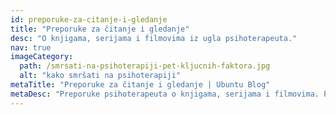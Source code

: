 ```yaml
---
id: preporuke-za-citanje-i-gledanje
title: "Preporuke za čitanje i gledanje"
desc: "O knjigama, serijama i filmovima iz ugla psihoterapeuta."
nav: true
imageCategory:
  path: /smrsati-na-psihoterapiji-pet-kljucnih-faktora.jpg
  alt: "kako smršati na psihoterapiji"
metaTitle: "Preporuke za čitanje i gledanje | Ubuntu Blog"
metaDesc: "Preporuke psihoterapeuta o knjigama, serijama i filmovima. Predlozi šta bi trebalo da pročitate ili pogledate? Кako da pobegnemo od svakodnevne rutine i promenimo perspektivu?"
---
```

